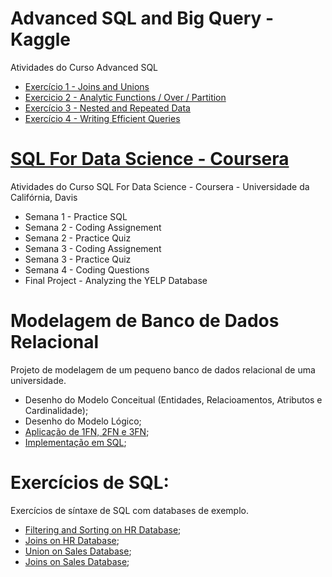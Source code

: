 
# Advanced SQL and Big Query - Kaggle

Atividades do Curso Advanced SQL

- [Exercício 1 - Joins and Unions](https://github.com/rafaelpavan95/SQL_Learning/blob/main/Exercise_1_Advanced_SQL_BigQuery.ipynb)
- [Exercicio 2 - Analytic Functions / Over / Partition](https://github.com/rafaelpavan95/SQL_Learning/blob/main/Exercise_3_Advanced_SQL_BigQuery.ipynb)
- [Exercício 3 - Nested and Repeated Data](https://github.com/rafaelpavan95/SQL_Learning/blob/main/Exercise_3_Advanced_SQL_BigQuery.ipynb)
- [Exercício 4 - Writing Efficient Queries](https://github.com/rafaelpavan95/SQL_Learning/blob/main/Exercise_4_Advanced_SQL_BigQuery.ipynb)

# [SQL For Data Science - Coursera](https://github.com/rafaelpavan95/database_modelling/A)

Atividades do Curso SQL For Data Science - Coursera - Universidade da Califórnia, Davis

- Semana 1 - Practice SQL
- Semana 2 - Coding Assignement
- Semana 2 - Practice Quiz
- Semana 3 - Coding Assignement
- Semana 3 - Practice Quiz
- Semana 4 - Coding Questions
- Final Project - Analyzing the YELP Database

# Modelagem de Banco de Dados Relacional

Projeto de modelagem de um pequeno banco de dados relacional de uma universidade.


- Desenho do Modelo Conceitual (Entidades, Relacioamentos, Atributos e Cardinalidade);
- Desenho do Modelo Lógico;
- [Aplicação de 1FN, 2FN e 3FN](https://github.com/rafaelpavan95/SQL_Learning/blob/main/Projeto_L%C3%B3gico_2FN_3FN.png);
- [Implementação em SQL](https://github.com/rafaelpavan95/SQL_Learning/blob/main/implementacao.sql);



# Exercícios de SQL:

Exercícios de síntaxe de SQL com databases de exemplo.

- [Filtering and Sorting on HR Database](https://github.com/rafaelpavan95/database_modelling/blob/main/HR_db_exercises.sql);
- [Joins on HR Database](https://github.com/rafaelpavan95/database_modelling/blob/main/joins_HR_db.sql);
- [Union on Sales Database](https://github.com/rafaelpavan95/database_modelling/blob/main/union_sales_db.sql);
- [Joins on Sales Database](https://github.com/rafaelpavan95/database_modelling/blob/main/joins_sales.sql);


